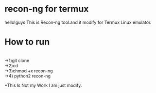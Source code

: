 # recon-ng for termux
hello!guys This is Recon-ng tool.and it modify for Termux Linux emulator.</br>
<h1></b>How to run</h1></br>
->1)git clone </br>
->2)cd </br>
->3)chmod +x recon-ng</br>
->4) python2 recon-ng</br>

*This Is Not my Work I am just modify.
